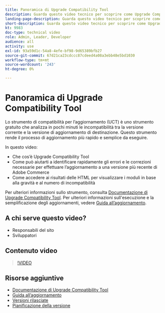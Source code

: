 ```yaml
---
title: Panoramica di Upgrade Compatibility Tool
description: Guarda questo video tecnico per scoprire come Upgrade Compatibility Tool può rendere il tuo prossimo aggiornamento più semplice, economico e veloce.
landing-page-description: Guarda questo video tecnico per scoprire come Upgrade Compatibility Tool può rendere il tuo prossimo aggiornamento più semplice, economico e veloce.
short-description: Guarda questo video tecnico per scoprire come Upgrade Compatibility Tool può rendere il tuo prossimo aggiornamento più semplice, economico e veloce.
kt: 9983
doc-type: technical video
role: Admin, Leader, Developer
audience: all
activity: use
exl-id: 93a59d1c-54a8-4efe-bf98-9d65389bfb27
source-git-commit: 67d21ca23cdccc87cdeed4a08a3ebb48e5bd1030
workflow-type: tm+mt
source-wordcount: '243'
ht-degree: 0%

---
```


# Panoramica di Upgrade Compatibility Tool

Lo strumento di compatibilità per l’aggiornamento (UCT) è uno strumento gratuito che analizza in pochi minuti le incompatibilità tra la versione corrente e la versione di aggiornamento di destinazione. Questo strumento rende il processo di aggiornamento più rapido e semplice da eseguire.

In questo video:

- Che cos’è Upgrade Compatibility Tool
- Come può aiutarti a identificare rapidamente gli errori e le correzioni necessarie per effettuare l’aggiornamento a una versione più recente di Adobe Commerce
- Come accedere ai risultati delle HTML per visualizzare i moduli in base alla gravità e al numero di incompatibilità

Per ulteriori informazioni sullo strumento, consulta [Documentazione di Upgrade Compatibility Tool](https://experienceleague.adobe.com/docs/commerce-operations/upgrade-guide/upgrade-compatibility-tool/overview.html?lang=en). Per ulteriori informazioni sull&#39;esecuzione e la semplificazione degli aggiornamenti, vedere [Guida all’aggiornamento](https://experienceleague.adobe.com/docs/commerce-operations/upgrade-guide/overview.html).

## A chi serve questo video?

- Responsabili del sito
- Sviluppatori

## Contenuto video

>[!VIDEO](https://video.tv.adobe.com/v/341245?quality=12&learn=on)

## Risorse aggiuntive

- [Documentazione di Upgrade Compatibility Tool](https://experienceleague.adobe.com/docs/commerce-operations/upgrade-guide/upgrade-compatibility-tool/overview.html?lang=en)
- [Guida all’aggiornamento](https://experienceleague.adobe.com/docs/commerce-operations/upgrade-guide/overview.html)
- [Versioni rilasciate](https://experienceleague.adobe.com/docs/commerce-operations/release/versions.html)
- [Pianificazione della versione](https://experienceleague.adobe.com/docs/commerce-operations/release/planning/schedule.html)
